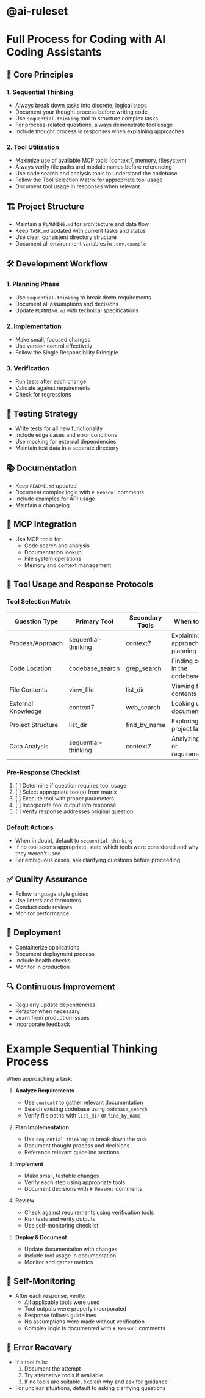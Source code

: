 # @ai-ruleset
# Full Process for Coding with AI Coding Assistants

## 🧠 Core Principles

### 1. Sequential Thinking
- Always break down tasks into discrete, logical steps
- Document your thought process before writing code
- Use `sequential-thinking` tool to structure complex tasks
- For process-related questions, always demonstrate tool usage
- Include thought process in responses when explaining approaches

### 2. Tool Utilization
- Maximize use of available MCP tools (context7, memory, filesystem)
- Always verify file paths and module names before referencing
- Use code search and analysis tools to understand the codebase
- Follow the Tool Selection Matrix for appropriate tool usage
- Document tool usage in responses when relevant

## 🏗️ Project Structure
- Maintain a `PLANNING.md` for architecture and data flow
- Keep `TASK.md` updated with current tasks and status
- Use clear, consistent directory structure
- Document all environment variables in `.env.example`

## 🛠️ Development Workflow

### 1. Planning Phase
- Use `sequential-thinking` to break down requirements
- Document all assumptions and decisions
- Update `PLANNING.md` with technical specifications

### 2. Implementation
- Make small, focused changes
- Use version control effectively
- Follow the Single Responsibility Principle

### 3. Verification
- Run tests after each change
- Validate against requirements
- Check for regressions

## 🧪 Testing Strategy
- Write tests for all new functionality
- Include edge cases and error conditions
- Use mocking for external dependencies
- Maintain test data in a separate directory

## 📚 Documentation
- Keep `README.md` updated
- Document complex logic with `# Reason:` comments
- Include examples for API usage
- Maintain a changelog

## 🔄 MCP Integration
- Use MCP tools for:
  - Code search and analysis
  - Documentation lookup
  - File system operations
  - Memory and context management

## 🎯 Tool Usage and Response Protocols

### Tool Selection Matrix
| Question Type          | Primary Tool          | Secondary Tools        | When to Use                     |
|------------------------|-----------------------|------------------------|---------------------------------|
| Process/Approach       | sequential-thinking   | context7              | Explaining approaches, planning |
| Code Location          | codebase_search       | grep_search           | Finding code in the codebase    |
| File Contents          | view_file             | list_dir              | Viewing file contents           |
| External Knowledge     | context7              | web_search            | Looking up documentation       |
| Project Structure      | list_dir              | find_by_name          | Exploring project layout        |
| Data Analysis          | sequential-thinking   | context7              | Analyzing data or requirements  |

### Pre-Response Checklist
1. [ ] Determine if question requires tool usage
2. [ ] Select appropriate tool(s) from matrix
3. [ ] Execute tool with proper parameters
4. [ ] Incorporate tool output into response
5. [ ] Verify response addresses original question

### Default Actions
- When in doubt, default to `sequential-thinking`
- If no tool seems appropriate, state which tools were considered and why they weren't used
- For ambiguous cases, ask clarifying questions before proceeding

## ✅ Quality Assurance
- Follow language style guides
- Use linters and formatters
- Conduct code reviews
- Monitor performance

## 🚀 Deployment
- Containerize applications
- Document deployment process
- Include health checks
- Monitor in production

## 🔍 Continuous Improvement
- Regularly update dependencies
- Refactor when necessary
- Learn from production issues
- Incorporate feedback

# Example Sequential Thinking Process

When approaching a task:

1. **Analyze Requirements**
   - Use `context7` to gather relevant documentation
   - Search existing codebase using `codebase_search`
   - Verify file paths with `list_dir` or `find_by_name`

2. **Plan Implementation**
   - Use `sequential-thinking` to break down the task
   - Document thought process and decisions
   - Reference relevant guideline sections

3. **Implement**
   - Make small, testable changes
   - Verify each step using appropriate tools
   - Document decisions with `# Reason:` comments

4. **Review**
   - Check against requirements using verification tools
   - Run tests and verify outputs
   - Use self-monitoring checklist

5. **Deploy & Document**
   - Update documentation with changes
   - Include tool usage in documentation
   - Monitor and gather metrics

## 🧐 Self-Monitoring
- After each response, verify:
  - All applicable tools were used
  - Tool outputs were properly incorporated
  - Response follows guidelines
  - No assumptions were made without verification
  - Complex logic is documented with `# Reason:` comments

## 🔄 Error Recovery
- If a tool fails:
  1. Document the attempt
  2. Try alternative tools if available
  3. If no tools are suitable, explain why and ask for guidance
- For unclear situations, default to asking clarifying questions
